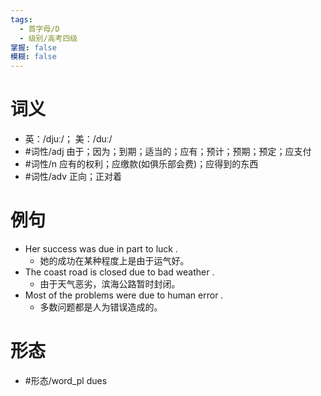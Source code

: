 ```yaml
---
tags:
  - 首字母/D
  - 级别/高考四级
掌握: false
模糊: false
---
```

# 词义
- 英：/djuː/； 美：/duː/
- #词性/adj  由于；因为；到期；适当的；应有；预计；预期；预定；应支付
- #词性/n  应有的权利；应缴款(如俱乐部会费)；应得到的东西
- #词性/adv  正向；正对着
# 例句
- Her success was due in part to luck .
	- 她的成功在某种程度上是由于运气好。
- The coast road is closed due to bad weather .
	- 由于天气恶劣，滨海公路暂时封闭。
- Most of the problems were due to human error .
	- 多数问题都是人为错误造成的。
# 形态
- #形态/word_pl dues
